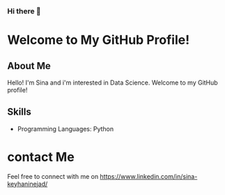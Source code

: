 ### Hi there 👋

# Welcome to My GitHub Profile!

## About Me
Hello! I'm Sina and i'm interested in Data Science. Welcome to my GitHub profile!

## Skills
* Programming Languages: Python

# contact Me
Feel free to connect with me on 
<https://www.linkedin.com/in/sina-keyhaninejad/> 



<!--
**SinaKeyhani/SinaKeyhani** is a ✨ _special_ ✨ repository because its `README.md` (this file) appears on your GitHub profile.

Here are some ideas to get you started:

- 🔭 I’m currently working on ...
- 🌱 I’m currently learning ...
- 👯 I’m looking to collaborate on ...
- 🤔 I’m looking for help with ...
- 💬 Ask me about ...
- 📫 How to reach me: ...
- 😄 Pronouns: ...
- ⚡ Fun fact: ...
-->
